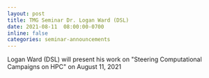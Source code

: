 ```yaml
---
layout: post
title: TMG Seminar Dr. Logan Ward (DSL)
date: 2021-08-11  08:00:00-0700
inline: false
categories: seminar-announcements
---
```


Logan Ward (DSL)  will present his work on "Steering Computational Campaigns on HPC" on August 11, 2021 

